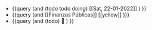 - {{query (and (todo todo doing) [[Sat, 22-01-2022]] ) }}
- {{query (and [[Finanzas Públicas]] [[yellow]] )}}
- {{query  (and (todo)  🧪 ) }}